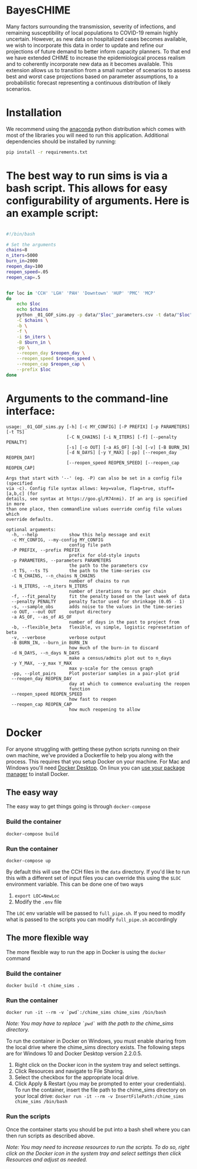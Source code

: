 
# BayesCHIME

Many factors surrounding the transmission, severity of infections, and remaining susceptibility of local populations to COVID-19 remain highly uncertain. However, as new data on hospitalized cases becomes available, we wish to incorporate this data in order to update and refine our projections of future demand to better inform capacity planners. To that end we have extended CHIME to increase the epidemiological process realism and to coherently incorporate new data as it becomes available. This extension allows us to transition from a small number of scenarios to assess best and worst case projections based on parameter assumptions, to a probabilistic forecast representing a continuous distribution of likely scenarios.


# Installation
We recommend using the [anaconda](https://www.anaconda.com/distribution/) python distribution which comes with most of the libraries you will need to run this application. Additional dependencies should be installed by running:
```bash
pip install -r requirements.txt
```

# The best way to run sims is via a bash script.  This allows for easy configurability of arguments.  Here is an example script:

```bash

#!/bin/bash

# Set the arguments
chains=8
n_iters=5000
burn_in=2000
reopen_day=100
reopen_speed=.05
reopen_cap=.5 


for loc in 'CCH' 'LGH' 'PAH' 'Downtown' 'HUP' 'PMC' 'MCP'
do 
	echo $loc
	echo $chains
	python _01_GOF_sims.py -p data/"$loc"_parameters.csv -t data/"$loc"_ts.csv \
	-C $chains \
	-b \
	-f \
	-i $n_iters \
	-B $burn_in \
	-pp \
	--reopen_day $reopen_day \
	--reopen_speed $reopen_speed \
	--reopen_cap $reopen_cap \
	--prefix $loc
done

```

# Arguments to the command-line interface:

```
usage: _01_GOF_sims.py [-h] [-c MY_CONFIG] [-P PREFIX] [-p PARAMETERS] [-t TS]
                       [-C N_CHAINS] [-i N_ITERS] [-f] [--penalty PENALTY]
                       [-s] [-o OUT] [-a AS_OF] [-b] [-v] [-B BURN_IN]
                       [-d N_DAYS] [-y Y_MAX] [-pp] [--reopen_day REOPEN_DAY]
                       [--reopen_speed REOPEN_SPEED] [--reopen_cap REOPEN_CAP]

Args that start with '--' (eg. -P) can also be set in a config file (specified
via -c). Config file syntax allows: key=value, flag=true, stuff=[a,b,c] (for
details, see syntax at https://goo.gl/R74nmi). If an arg is specified in more
than one place, then commandline values override config file values which
override defaults.

optional arguments:
  -h, --help            show this help message and exit
  -c MY_CONFIG, --my-config MY_CONFIG
                        config file path
  -P PREFIX, --prefix PREFIX
                        prefix for old-style inputs
  -p PARAMETERS, --parameters PARAMETERS
                        the path to the parameters csv
  -t TS, --ts TS        the path to the time-series csv
  -C N_CHAINS, --n_chains N_CHAINS
                        number of chains to run
  -i N_ITERS, --n_iters N_ITERS
                        number of iterations to run per chain
  -f, --fit_penalty     fit the penalty based on the last week of data
  --penalty PENALTY     penalty factor used for shrinkage (0.05 - 1)
  -s, --sample_obs      adds noise to the values in the time-series
  -o OUT, --out OUT     output directory
  -a AS_OF, --as_of AS_OF
                        number of days in the past to project from
  -b, --flexible_beta   flexible, vs simple, logistic represetation of beta
  -v, --verbose         verbose output
  -B BURN_IN, --burn_in BURN_IN
                        how much of the burn-in to discard
  -d N_DAYS, --n_days N_DAYS
                        make a census/admits plot out to n_days
  -y Y_MAX, --y_max Y_MAX
                        max y-scale for the census graph
  -pp, --plot_pairs     Plot posterior samples in a pair-plot grid
  --reopen_day REOPEN_DAY
                        day at which to commence evaluating the reopen
                        function
  --reopen_speed REOPEN_SPEED
                        how fast to reopen
  --reopen_cap REOPEN_CAP
                        how much reopening to allow
```
<!-- 
# Usage

First run the sims by passing either the (old-style) prefix or the new-style parameters and ts files.

```bash
# Old-style
python _01_GOF_sims.py -P <prefix> -C <n_chains> -i <n_iters>
# New-style
python _01_GOF_sims.py -p <parameters_file> -t <ts_file> -C <n_chains> -i <n_iters>
```

After the script finishes running it will output the `<output_dir>` which is used by the next step.

To run for each of a list of locations, use:

```bash
for loc in 'CCH' 'LGH' 'Downtown' 'MCP'; do python _01_GOF_sims.py -p data/"$loc"_parameters.csv -t data/"$loc"_ts.csv -C 8 -i 5000; done
```

If you want to auto-fit a penalty factor (for shrinkage) you can pass `-f`:
```bash
python _01_GOF_sims.py -p data/$loc_parameters.csv -t data/"$loc"_ts.csv -C 8 -i 5000 -f
```

If you already know the appropriate penalty factor, (and it's common across all the hospitals), do this instead:
```bash
python _01_GOF_sims.py -p data/"$loc"_parameters.csv -t data/"$loc"_ts.csv -C 8 -i 5000 --penalty 0.5
```
The penalty factor should be between .05 and less than 1.  1 is maximum penalization.

Results will be saved to `output/<output_dir>/output/chains.json.bz2`, which can be analysed/plotted using:

```bash
python _02_munge_chains.py -o <output_dir>
```

If you would like to run both steps together in a pipeline you can do so using unix pipes:
```bash
python _01_GOF_sims.py -p data/Downtown_parameters.csv -t data/Downtown_ts.csv -o Downtown | python _02_munge_chains.py -o "-" -P Downtown
``` -->

# Docker
For anyone struggling with getting these python scripts running on their own
machine, we've provided a Dockerfile to help you along with the process.
This requires that you setup Docker on your machine. For Mac and Windows
you'll need [Docker Desktop](https://www.docker.com/products/docker-desktop).
On linux you can
[use your package manager](https://runnable.com/docker/install-docker-on-linux)
to install Docker.

## The easy way
The easy way to get things going is through `docker-compose`
### Build the container
`docker-compose build`
### Run the container
`docker-compose up`

By default this will use the CCH files in the `data` directory.
If you'd like to run this with a different set of input files you can override
this using the `$LOC` environment variable. This can be done one of two ways
1. `export LOC=NewLoc`
2. Modify the `.env` file

The `LOC` env variable will be passed to `full_pipe.sh`. If you need to modify
what is passed to the scripts you can modify `full_pipe.sh` accordingly

## The more flexible way
The more flexible way to run the app in Docker is using the `docker` command
### Build the container
`docker build -t chime_sims .`
### Run the container
``docker run -it --rm -v `pwd`:/chime_sims chime_sims /bin/bash``

*Note: You may have to replace `` `pwd` `` with the path to the chime_sims
directory.*

To run the container in Docker on Windows, you must enable sharing from the local drive where the chime_sims
directory exists. The following steps are for Windows 10 and Docker Desktop version 2.2.0.5.
1. Right click on the Docker icon in the system tray and select settings.
2. Click Resources and navigate to File Sharing.
3. Select the checkbox for the appropriate local drive.
4. Click Apply & Restart (you may be prompted to enter your credentials).
To run the container, insert the file path to the chime_sims directory on your local drive:
`docker run -it --rm -v InsertFilePath:/chime_sims chime_sims /bin/bash`

### Run the scripts
Once the container starts you should be put into a bash shell where you can
then run scripts as described above. 

<!-- For example:

`python _01_GOF_sims.py -p data/Downtown_parameters.csv -t data/Downtown_ts.csv -o Downtown | python _02_munge_chains.py -o "-" -P Downtown` -->

*Note: You may need to increase resources to run the scripts. To do so, right click on the Docker icon in the
system tray and select settings then click Resources and adjust as needed.*
